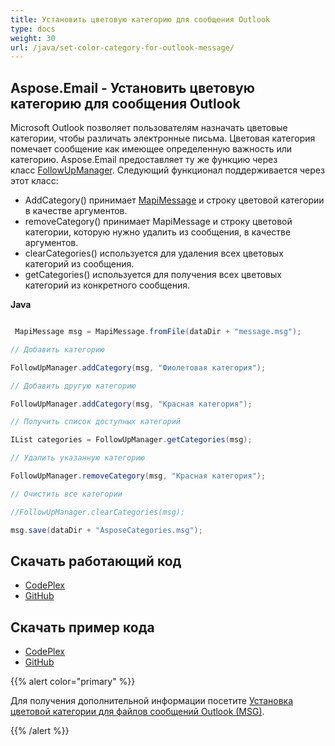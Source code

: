 ```yaml
---
title: Установить цветовую категорию для сообщения Outlook
type: docs
weight: 30
url: /java/set-color-category-for-outlook-message/
---
```


## **Aspose.Email - Установить цветовую категорию для сообщения Outlook**

Microsoft Outlook позволяет пользователям назначать цветовые категории, чтобы различать электронные письма. Цветовая категория помечает сообщение как имеющее определенную важность или категорию. Aspose.Email предоставляет ту же функцию через класс [FollowUpManager](https://apireference.aspose.com/email/java/com.aspose.email/class-use/FollowUpManager). Следующий функционал поддерживается через этот класс:

- AddCategory() принимает [MapiMessage](https://apireference.aspose.com/email/java/com.aspose.email/mapimessage) и строку цветовой категории в качестве аргументов.
- removeCategory() принимает MapiMessage и строку цветовой категории, которую нужно удалить из сообщения, в качестве аргументов.
- clearCategories() используется для удаления всех цветовых категорий из сообщения.
- getCategories() используется для получения всех цветовых категорий из конкретного сообщения.

**Java**

```java

 MapiMessage msg = MapiMessage.fromFile(dataDir + "message.msg");

// Добавить категорию

FollowUpManager.addCategory(msg, "Фиолетовая категория");

// Добавить другую категорию

FollowUpManager.addCategory(msg, "Красная категория");

// Получить список доступных категорий

IList categories = FollowUpManager.getCategories(msg);

// Удалить указанную категорию

FollowUpManager.removeCategory(msg, "Красная категория");

// Очистить все категории

//FollowUpManager.clearCategories(msg);

msg.save(dataDir + "AsposeCategories.msg");

```

## **Скачать работающий код**

- [CodePlex](https://asposeemailjavaapachepoi.codeplex.com/releases/view/618811)
- [GitHub](https://github.com/aspose-email/Aspose.Email-for-Java/releases/tag/Aspose.Email_Java_for_Apache_POI-v1.0.0)

## **Скачать пример кода**

- [CodePlex](https://asposeemailjavaapachepoi.codeplex.com/SourceControl/latest#src/main/java/com/aspose/email/examples/asposefeatures/appointments/colorcategory/AsposeCategory.java)
- [GitHub](https://github.com/aspose-email/Aspose.Email-for-Java/tree/master/Plugins/Aspose_Email_for_Apache_POI/src/main/java/com/aspose/email/examples/asposefeatures/appointments/colorcategory/AsposeCategory.java)

{{% alert color="primary" %}}

Для получения дополнительной информации посетите [Установка цветовой категории для файлов сообщений Outlook (MSG)](/email/java/managing-message-files-with-aspose-email-outlook/).

{{% /alert %}}

